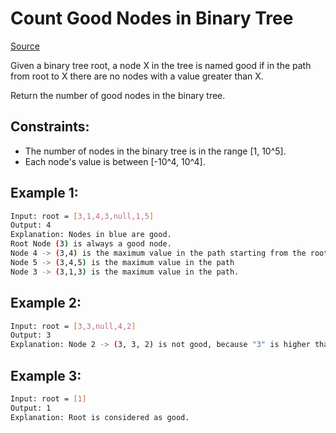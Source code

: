 # Count Good Nodes in Binary Tree
[Source](https://leetcode.com/problems/count-good-nodes-in-binary-tree)

Given a binary tree root, a node X in the tree is named good if in the path from root to X there are no nodes with a value greater than X.

Return the number of good nodes in the binary tree.

## Constraints:

 - The number of nodes in the binary tree is in the range [1, 10^5].
 - Each node's value is between [-10^4, 10^4].

## Example 1:
```sh
Input: root = [3,1,4,3,null,1,5]
Output: 4
Explanation: Nodes in blue are good.
Root Node (3) is always a good node.
Node 4 -> (3,4) is the maximum value in the path starting from the root.
Node 5 -> (3,4,5) is the maximum value in the path
Node 3 -> (3,1,3) is the maximum value in the path.
```

## Example 2:
```sh
Input: root = [3,3,null,4,2]
Output: 3
Explanation: Node 2 -> (3, 3, 2) is not good, because "3" is higher than it.
```

## Example 3:
```sh
Input: root = [1]
Output: 1
Explanation: Root is considered as good.
```